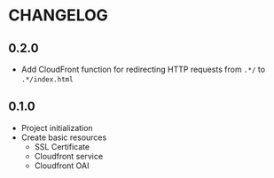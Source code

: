 # CHANGELOG

## 0.2.0

+ Add CloudFront function for redirecting HTTP requests from `.*/` to `.*/index.html`

## 0.1.0

+ Project initialization
+ Create basic resources
  + SSL Certificate
  + Cloudfront service
  + Cloudfront OAI
